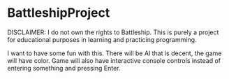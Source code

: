 # BattleshipProject

DISCLAIMER: I do not own the rights to Battleship.
This is purely a project for educational purposes in learning and practicing programming.

I want to have some fun with this.
There will be AI that is decent, the game will have color.
Game will also have interactive console controls instead of entering something and pressing Enter.


